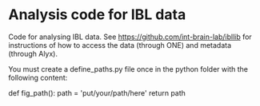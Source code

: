 # Analysis code for IBL data

Code for analysing IBL data. See https://github.com/int-brain-lab/ibllib for instructions of how to access the data (through ONE) and metadata (through Alyx). 

You must create a define_paths.py file once in the python folder with the following content:

def fig_path():
    path = 'put/your/path/here'
    return path
